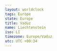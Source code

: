 ```yaml
---
layout: worldclock
tags: Europe
state: Europe
title: Vaduz
name: Liechtenstein
iso: LI
timezone: Europe/Vaduz
utc: UTC +00:34
---
```


